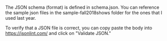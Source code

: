 The JSON schema (format) is defined in schema.json. You can reference the sample json files in the sample-fall2018shows folder for the ones that I used last year.

To verify that a JSON file is correct, you can copy paste the body into https://jsonlint.com/ and click on "Validate JSON."

